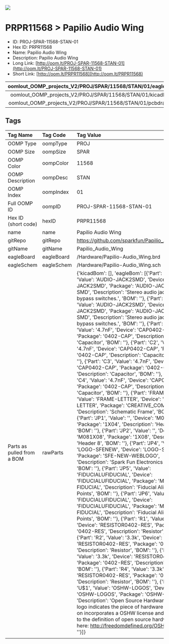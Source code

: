 


  
![][im]
# PRPR11568 > Papilio Audio Wing

- ID: PROJ-SPAR-11568-STAN-01
- Hex ID: PRPR11568
- Name: Papilio Audio Wing
- Description: Papilio Audio Wing
- Long Link: [http://oom.lt/PROJ-SPAR-11568-STAN-01](http://oom.lt/PROJ-SPAR-11568-STAN-01)
- Short Link: [http://oom.lt/PRPR11568](http://oom.lt/PRPR11568)
  

|oomlout_OOMP_projects_V2/PROJ/SPAR/11568/STAN/01/eagleImage.png|oomlout_OOMP_projects_V2/PROJ/SPAR/11568/STAN/01/eagleSchemImage.png|oomlout_OOMP_projects_V2/PROJ/SPAR/11568/STAN/01/kicadPcb3dFront.png|oomlout_OOMP_projects_V2/PROJ/SPAR/11568/STAN/01/kicadPcb3dBack.png|
| :---: | :---: | :---: | :---: |
|oomlout_OOMP_projects_V2/PROJ/SPAR/11568/STAN/01/kicadPcb3d.png|oomlout_OOMP_projects_V2/PROJ/SPAR/11568/STAN/01/bomBack.png|oomlout_OOMP_projects_V2/PROJ/SPAR/11568/STAN/01/bomFront.png|oomlout_OOMP_projects_V2/PROJ/SPAR/11568/STAN/01/pcbdraw.svg|
|oomlout_OOMP_projects_V2/PROJ/SPAR/11568/STAN/01/pcbdrawBack.svg||||

## Tags
  

|Tag Name|Tag Code|Tag Value|
| :--- | :--- | :--- |
|OOMP Type|oompType|PROJ|
|OOMP Size|oompSize|SPAR|
|OOMP Color|oompColor|11568|
|OOMP Description|oompDesc|STAN|
|OOMP Index|oompIndex|01|
|Full OOMP ID|oompID|PROJ-SPAR-11568-STAN-01|
|Hex ID (short code)|hexID|PRPR11568|
|name|name|Papilio Audio Wing|
|gitRepo|gitRepo|https://github.com/sparkfun/Papilio_Audio_Wing|
|gitName|gitName|Papilio_Audio_Wing|
|eagleBoard|eagleBoard|/Hardware/Papilio-Audio_Wing.brd|
|eagleSchem|eagleSchem|/Hardware/Papilio-Audio_Wing.sch|
|Parts as pulled from a BOM|rawParts|{'kicadBom': [], 'eagleBom': [{'Part': 'AJ1', 'Value': 'AUDIO-JACK2SMD', 'Device': 'AUDIO-JACK2SMD', 'Package': 'AUDIO-JACK-3.5MM-SMD', 'Description': 'Stereo audio jack with bypass switches.', 'BOM': ''}, {'Part': 'AJ2', 'Value': 'AUDIO-JACK2SMD', 'Device': 'AUDIO-JACK2SMD', 'Package': 'AUDIO-JACK-3.5MM-SMD', 'Description': 'Stereo audio jack with bypass switches.', 'BOM': ''}, {'Part': 'C1', 'Value': '4.7nF', 'Device': 'CAP0402-CAP', 'Package': '0402-CAP', 'Description': 'Capacitor', 'BOM': ''}, {'Part': 'C2', 'Value': '4.7nF', 'Device': 'CAP0402-CAP', 'Package': '0402-CAP', 'Description': 'Capacitor', 'BOM': ''}, {'Part': 'C3', 'Value': '4.7nF', 'Device': 'CAP0402-CAP', 'Package': '0402-CAP', 'Description': 'Capacitor', 'BOM': ''}, {'Part': 'C4', 'Value': '4.7nF', 'Device': 'CAP0402-CAP', 'Package': '0402-CAP', 'Description': 'Capacitor', 'BOM': ''}, {'Part': 'FRAME2', 'Value': 'FRAME-LETTER', 'Device': 'FRAME-LETTER', 'Package': 'CREATIVE_COMMONS', 'Description': 'Schematic Frame', 'BOM': ''}, {'Part': 'JP1', 'Value': '', 'Device': 'M04PTH', 'Package': '1X04', 'Description': 'Header 4', 'BOM': ''}, {'Part': 'JP2', 'Value': '', 'Device': 'M081X08', 'Package': '1X08', 'Description': 'Header 8', 'BOM': ''}, {'Part': 'JP4', 'Value': 'LOGO-SFENEW', 'Device': 'LOGO-SFENEW', 'Package': 'SFE-NEW-WEBLOGO', 'Description': 'Spark Fun Electronics PCB Logo', 'BOM': ''}, {'Part': 'JP5', 'Value': 'FIDUCIALUFIDUCIAL', 'Device': 'FIDUCIALUFIDUCIAL', 'Package': 'MICRO-FIDUCIAL', 'Description': 'Fiducial Alignment Points', 'BOM': ''}, {'Part': 'JP6', 'Value': 'FIDUCIALUFIDUCIAL', 'Device': 'FIDUCIALUFIDUCIAL', 'Package': 'MICRO-FIDUCIAL', 'Description': 'Fiducial Alignment Points', 'BOM': ''}, {'Part': 'R1', 'Value': '3.3k', 'Device': 'RESISTOR0402-RES', 'Package': '0402-RES', 'Description': 'Resistor', 'BOM': ''}, {'Part': 'R2', 'Value': '3.3k', 'Device': 'RESISTOR0402-RES', 'Package': '0402-RES', 'Description': 'Resistor', 'BOM': ''}, {'Part': 'R3', 'Value': '3.3k', 'Device': 'RESISTOR0402-RES', 'Package': '0402-RES', 'Description': 'Resistor', 'BOM': ''}, {'Part': 'R4', 'Value': '3.3k', 'Device': 'RESISTOR0402-RES', 'Package': '0402-RES', 'Description': 'Resistor', 'BOM': ''}, {'Part': 'U$1', 'Value': 'OSHW-LOGOS', 'Device': 'OSHW-LOGOS', 'Package': 'OSHW-LOGO-S', 'Description': 'Open Source Hardware Logo This logo indicates the piece of hardware it is found on incorporates a OSHW license and/or adheres to the definition of open source hardware found here: http://freedomdefined.org/OSHW', 'BOM': ''}]}|
||||



[im]: PROJ/SPAR/11568/STAN/01/kicadPcb3d_450.png
